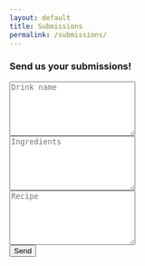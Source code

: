 ```yaml
---
layout: default
title: Submissions
permalink: /submissions/
---
```

  
  <div class="container_contact">
  <h3 class="form_title"> Send us your submissions!</h3>

  <form action="https://formspree.io/{{site.email}}" method="post" class="form">
    <div class="message js-form-message"></div>
    <div class="form_group">
        <textarea name="text" placeholder="Drink name" cols="25" rows="6" class="form-textarea" required></textarea>
    </div>
     <div class="form_group">
        <textarea name="Ingredients" placeholder="Ingredients" cols="25" rows="6" class="form-textarea" required></textarea>
    </div>
    <div class="form_group">
        <textarea name="Recipe" placeholder="Recipe" cols="25" rows="6" class="form-textarea" required></textarea>
    </div>
    <div class="form_group">
        <input type="submit" class="form_btn" value="Send">
    </div>
  </form>
  </div>
</section>
